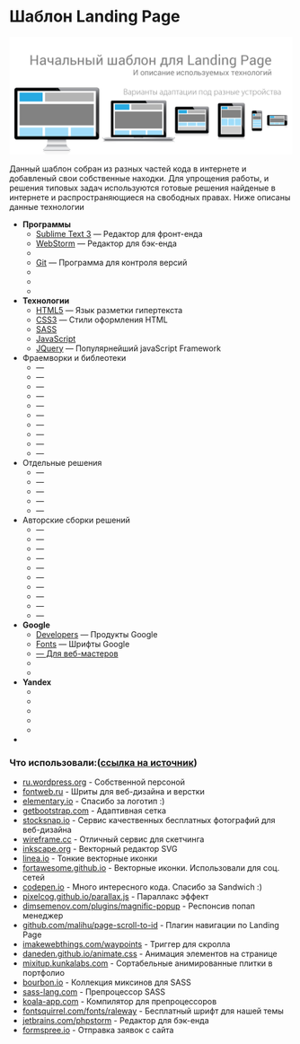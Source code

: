 # Шаблон Landing Page

![Шаблон Landing Page](https://raw.githubusercontent.com/DmitriyRF/Start-land-page/master/adaptive.jpg)

<p>Данный шаблон собран из разных частей кода в интернете и добавленый свои собственные находки.
Для упрощения работы, и решения типовых задач используются готовые решения найденые в интернете и распространяющиеся на свободных правах. Ниже описаны данные технологии</p>


<ul>
	<li><b>Программы</b>
		<ul>
			<li><a href="http://sublimetext.com">Sublime Text 3</a> — Редактор для фронт-енда</li>
			<li><a href="http://jetbrains.com/phpstorm" target="_blank">WebStorm</a> — Редактор для бэк-енда</li>
			<li><a href=""></a></li>
			<li><a href="http://gist.github.com/agragregra" target="_blank">Git</a> — Программа для контроля версий</li>
			<li><a href=""></a></li>
			<li><a href=""></a></li>
			<li><a href=""></a></li>
		</ul>
	</li>
	<li><b>Технологии</b>
		<ul>
			<li><a href="http://www.w3schools.com/html/html_basic.asp" target="_blank" >HTML5</a> — Язык разметки гипертекста</li>
			<li><a href="https://webref.ru/css/" target="_blank" >CSS3</a> — Стили оформления HTML </li>
			<li><a href="http://sass-scss.ru/" target="_blank" >SASS</a></li>
			<li><a href="" target="_blank" >JavaScript</a></li>
			<li><a href="http://jquery.com/" target="_blank">JQuery</a> — Популярнейший javaScript Framework</li>
		</ul>
	</li>
	<li>Фраемворки и библеотеки
		<ul>
			<li><a href=""></a> — </li>
			<li><a href=""></a> — </li>
			<li><a href=""></a> — </li>
			<li><a href=""></a> — </li>
			<li><a href=""></a> — </li>
			<li><a href=""></a> — </li>
			<li><a href=""></a> — </li>
			<li><a href=""></a> — </li>
			<li><a href=""></a> — </li>
			<li><a href=""></a> — </li>
		</ul>
	</li>
	<li>Отдельные решения
		<ul>
			<li><a href=""></a> — </li>
			<li><a href=""></a> — </li>
			<li><a href=""></a> — </li>
			<li><a href=""></a> — </li>
			<li><a href=""></a> — </li>
		</ul>
	</li>
	<li>Авторские сборки решений
		<ul>
			<li><a href=""></a> — </li>
			<li><a href=""></a> — </li>
			<li><a href=""></a> — </li>
			<li><a href=""></a> — </li>
			<li><a href=""></a> — </li>
			<li><a href=""></a> — </li>
			<li><a href=""></a> — </li>
			<li><a href=""></a> — </li>
			<li><a href=""></a> — </li>
			<li><a href=""></a> — </li>
		</ul>
	</li>
	<li><b>Google</b>
		<ul>
			<li><a href="https://developers.google.com/">Developers</a> — Продукты Google</li>
			<li><a href="https://fonts.google.com/" target="_blank">Fonts</a> — Шрифты Google</li>
			<li><a href="https://www.google.com/intl/ru/webmasters" target="_blank"> — Для веб-мастеров</a></li>
			<li><a href=""></a></li>
			<li><a href=""></a></li>
		</ul>
	</li>
	<li><b>Yandex</b>
		<ul>
			<li><a href=""></a></li>
			<li><a href=""></a></li>
			<li><a href=""></a></li>
			<li><a href=""></a></li>
			<li><a href=""></a></li>
		</ul>
	</li>
	<li><a href=""></a></li>
</ul>

<h3>Что использовали:(<a href="https://github.com/agragregra/wordpress-landing-page-lesson">ссылка на источник</a>)</h3>

<ul>
	<li><a href="http://ru.wordpress.org" target="_blank">ru.wordpress.org</a> - Собственной персоной</li>
	<li><a href="http://fontweb.ru" target="_blank">fontweb.ru</a> - Шриты для веб-дизайна и верстки</li>
	<li><a href="http://elementary.io" target="_blank">elementary.io</a> - Спасибо за логотип :)</li>
	<li><a href="http://getbootstrap.com" target="_blank">getbootstrap.com</a> - Адаптивная сетка</li>
	<li><a href="http://stocksnap.io" target="_blank">stocksnap.io</a> - Сервис качественных бесплатных фотографий для веб-дизайна</li>
	<li><a href="http://wireframe.cc/fEKu0b" target="_blank">wireframe.cc</a> - Отличный сервис для скетчинга</li>
	<li><a href="http://inkscape.org" target="_blank">inkscape.org</a> - Векторный редактор SVG</li>
	<li><a href="http://linea.io" target="_blank">linea.io</a> - Тонкие векторные иконки</li>
	<li><a href="http://fortawesome.github.io/Font-Awesome" target="_blank">fortawesome.github.io</a> - Векторные иконки. Использовали для соц. сетей</li>
	<li><a href="http://codepen.io/anon/pen/azYBoX" target="_blank">codepen.io</a> - Много интересного кода. Спасибо за Sandwich :)</li>
	<li><a href="http://pixelcog.github.io/parallax.js" target="_blank">pixelcog.github.io/parallax.js</a> - Параллакс эффект</li>
	<li><a href="http://dimsemenov.com/plugins/magnific-popup" target="_blank">dimsemenov.com/plugins/magnific-popup</a> - Респонсив попап менеджер</li>
	<li><a href="http://github.com/malihu/page-scroll-to-id" target="_blank">github.com/malihu/page-scroll-to-id</a> - Плагин навигации по Landing Page</li>
	<li><a href="http://imakewebthings.com/waypoints" target="_blank">imakewebthings.com/waypoints</a> - Триггер для скролла</li>
	<li><a href="http://daneden.github.io/animate.css" target="_blank">daneden.github.io/animate.css</a> - Анимация элементов на странице</li>
	<li><a href="http://mixitup.kunkalabs.com" target="_blank">mixitup.kunkalabs.com</a> - Сортабельные анимированные плитки в портфолио</li>
	<li><a href="http://bourbon.io" target="_blank">bourbon.io</a> - Коллекция миксинов для SASS</li>
	<li><a href="http://sass-lang.com" target="_blank">sass-lang.com</a> - Препроцессор SASS</li>
	<li><a href="http://koala-app.com" target="_blank">koala-app.com</a> - Компилятор для препроцессоров</li>
	<li><a href="http://fontsquirrel.com/fonts/raleway" target="_blank">fontsquirrel.com/fonts/raleway</a> - Бесплатный шрифт для нашей темы</li>
	<li><a href="http://jetbrains.com/phpstorm" target="_blank">jetbrains.com/phpstorm</a> - Редактор для бэк-енда</li>
	<li><a href="http://formspree.io" target="_blank">formspree.io</a> - Отправка заявок с сайта</li>
</ul>